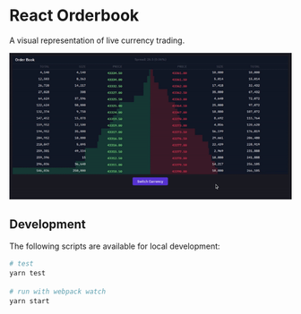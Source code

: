 # React Orderbook

A visual representation of live currency trading.

![](orderbook.gif)

## Development

The following scripts are available for local development:

```bash
# test
yarn test

# run with webpack watch
yarn start
```
